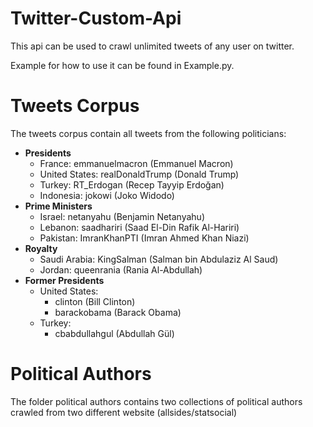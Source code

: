 # Twitter-Custom-Api

This api can be used to crawl unlimited tweets of any user on twitter.

Example for how to use it can be found in Example.py.

# Tweets Corpus

The tweets corpus contain all tweets from the following politicians:


* **Presidents**
	- France: emmanuelmacron (Emmanuel Macron)
	- United States: realDonaldTrump (Donald Trump)
	- Turkey: RT_Erdogan (Recep Tayyip Erdoğan)
	- Indonesia: jokowi (Joko Widodo)
* **Prime Ministers**
	- Israel: netanyahu (Benjamin Netanyahu)
	- Lebanon: saadhariri (Saad El-Din Rafik Al-Hariri)
	- Pakistan: ImranKhanPTI (Imran Ahmed Khan Niazi)
* **Royalty**
	- Saudi Arabia: KingSalman (Salman bin Abdulaziz Al Saud)
	- Jordan: queenrania (Rania Al-Abdullah)
* **Former Presidents**
	- United States: 
		+ clinton (Bill Clinton)
		+ barackobama (Barack Obama)
	- Turkey:
		+ cbabdullahgul (Abdullah Gül)

# Political Authors

The folder political authors contains two collections of political authors crawled from two different website (allsides/statsocial)

